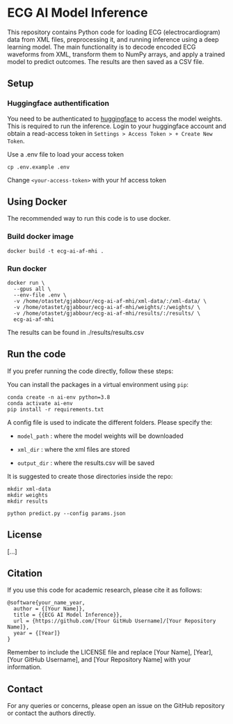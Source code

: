 # ECG AI Model Inference

This repository contains Python code for loading ECG (electrocardiogram) data from XML files, preprocessing it, and running inference using a deep learning model. The main functionality is to decode encoded ECG waveforms from XML, transform them to NumPy arrays, and apply a trained model to predict outcomes. The results are then saved as a CSV file. 

## Setup

### Huggingface authentification 
You need to be authenticated to [huggingface](https://huggingface.co/) to access the model weights. This is required to run the inference. 
Login to your huggingface account and obtain a read-access token in `Settings > Access Token > + Create New Token`. 

Use a .env file to load your access token
```
cp .env.example .env
```
Change `<your-access-token>` with your hf access token

## Using Docker

The recommended way to run this code is to use docker. 

### Build docker image 
```
docker build -t ecg-ai-af-mhi .
```

### Run docker
```
docker run \
  --gpus all \
  --env-file .env \
  -v /home/otastet/gjabbour/ecg-ai-af-mhi/xml-data/:/xml-data/ \
  -v /home/otastet/gjabbour/ecg-ai-af-mhi/weights/:/weights/ \
  -v /home/otastet/gjabbour/ecg-ai-af-mhi/results/:/results/ \
  ecg-ai-af-mhi
```

The results can be found in ./results/results.csv


## Run the code 

If you prefer running the code directly, follow these steps:

You can install the packages in a virtual environment using `pip`:

```shell
conda create -n ai-env python=3.8
conda activate ai-env
pip install -r requirements.txt
```

A config file is used to indicate the different folders. Please specify the: 

* `model_path` : where the model weights will be downloaded 

* `xml_dir` : where the xml files are stored 

* `output_dir` : where the results.csv will be saved

It is suggested to create those directories inside the repo: 
```
mkdir xml-data
mkdir weights
mkdir results
```


```
python predict.py --config params.json
```


## License
[...]

## Citation
If you use this code for academic research, please cite it as follows:

```
@software{your_name_year,
  author = {[Your Name]},
  title = {{ECG AI Model Inference}},
  url = {https://github.com/[Your GitHub Username]/[Your Repository Name]},
  year = {[Year]}
}
```

Remember to include the LICENSE file and replace [Your Name], [Year], [Your GitHub Username], and [Your Repository Name] with your information.


## Contact
For any queries or concerns, please open an issue on the GitHub repository or contact the authors directly.
